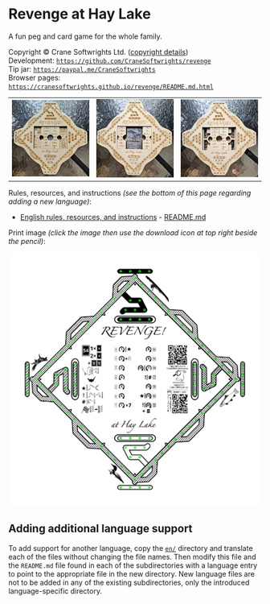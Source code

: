 # Revenge at Hay Lake

A fun peg and card game for the whole family.

Copyright © Crane Softwrights Ltd. ([copyright details](COPYRIGHT.md))  
Development: [`https://github.com/CraneSoftwrights/revenge`](https://github.com/CraneSoftwrights/revenge)  
Tip jar: [`https://paypal.me/CraneSoftwrights`](https://paypal.me/CraneSoftwrights)   
Browser pages: [`https://cranesoftwrights.github.io/revenge/README.md.html`](https://cranesoftwrights.github.io/revenge/README.md.html)  

<table style="table-layout: fixed; width: 100%;">
  <col width="33%"/>
  <col width="33%"/>
  <col width="33%"/>
  <tr>
    <td><img src="shared/board-closed.jpg"/></td>
    <td><img src="shared/board-cards.jpg"/></td>
    <td><img src="shared/board-pegs.jpg"/></td>
  </tr>
</table>

Rules, resources, and instructions *(see the bottom of this page regarding adding a new language)*:

- [English rules, resources, and instructions](en/README.md#readme) - [README.md](en/README.md)

Print image *(click the image then use the download icon at top right beside the pencil)*:

[<img src="shared/revenge-crane.png"/>](burn/png/boards/Print-10x10-revenge-crane.png)

## Adding additional language support

To add support for another language, copy the [`en/`](en/) directory and translate each of the files without changing the file names. Then modify this file and the `README.md` file found in each of the subdirectories with a language entry to point to the appropriate file in the new directory. New language files are not to be added in any of the existing subdirectories, only the introduced language-specific directory.

